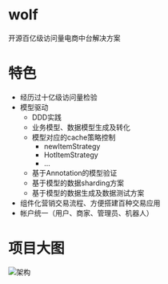 # wolf
开源百亿级访问量电商中台解决方案

# 特色
* 经历过十亿级访问量检验
* 模型驱动
    * DDD实践
    * 业务模型、数据模型生成及转化
    * 模型对应的cache策略控制
        * newItemStrategy
        * HotItemStrategy
        * ...
    * 基于Annotation的模型验证
    * 基于模型的数据sharding方案
    * 基于模型的数据生成及数据测试方案
* 组件化营销交易流程、方便搭建百种交易应用
* 帐户统一（用户、商家、管理员、机器人）

# 项目大图
![架构](https://github.com/wolforest/wolf/blob/master/docs/img/wolf_big_picture.png?raw=true)


